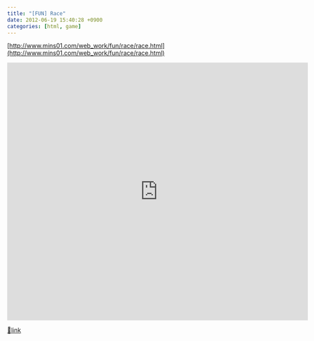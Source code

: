 ```yaml
---
title: "[FUN] Race"
date: 2012-06-19 15:40:28 +0900
categories: [html, game]
---
```


[http://www.mins01.com/web_work/fun/race/race.html](http://www.mins01.com/web_work/fun/race/race.html)  
<iframe frameborder="0" height="600" src="http://www.mins01.com/web_work/fun/race/race.html" style="border-width: 0px; " width="700"></iframe>  



[🔗link](http://www.mins01.com/mh/tech/read/778)